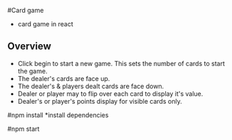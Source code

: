 #Card game
* card game in react

## Overview
* Click begin to start a new game. This sets the number of cards to start the game.
* The dealer's cards are face up.
* The dealer's & players dealt cards are face down.
* Dealer or player may to flip over each card to display it's value.
* Dealer's or player's points display for visible cards only.

#npm install
*install dependencies

#npm start